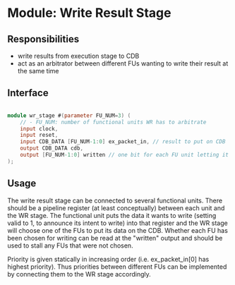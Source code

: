 # Module: Write Result Stage

## Responsibilities

- write results from execution stage to CDB
- act as an arbitrator between different FUs wanting to write their result at the same time

## Interface

```verilog

module wr_stage #(parameter FU_NUM=3) (
    // - FU_NUM: number of functional units WR has to arbitrate
    input clock,
    input reset,
    input CDB_DATA [FU_NUM-1:0] ex_packet_in, // result to put on CDB
    output CDB_DATA cdb,
    output [FU_NUM-1:0] written // one bit for each FU unit letting it know if its been chosen for WR or has to wait
);

```

## Usage

The write result stage can be connected to several functional units. There should be a pipeline register (at least conceptually) between each unit and the WR stage. The functional unit puts the data it wants to write (setting valid to 1, to announce its intent to write) into that register and the WR stage will choose one of the FUs to put its data on the CDB. Whether each FU has been chosen for writing can be read at the "written" output and should be used to stall any FUs that were not chosen.

Priority is given statically in increasing order (i.e. ex_packet_in[0] has highest priority). Thus priorities between different FUs can be implemented by connecting them to the WR stage accordingly.
